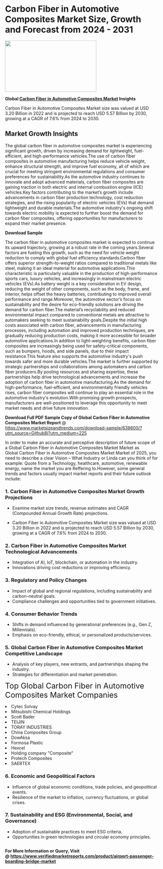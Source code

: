 <H1>Carbon Fiber in Automotive Composites Market Size, Growth and Forecast from 2024 - 2031</H1><img class="aligncenter size-medium wp-image-584254" src="https://thirdeyenews.in/wp-content/uploads/2024/09/Global-Market-Research-300x168.jpeg" alt="" width="300" height="168" /><p><strong>Global&nbsp;<a href="https://www.marketsizeandtrends.com/download-sample/638600/?utm_source=Github8j?utm_medium=225">Carbon Fiber in Automotive Composites Market</a> Insights</strong></p><p>Carbon Fiber in Automotive Composites Market size was valued at USD 3.20 Billion in 2022 and is projected to reach USD 5.57 Billion by 2030, growing at a CAGR of 7.6% from 2024 to 2030.</p><p><h2>Market Growth Insights</h2> <p>The global carbon fiber in automotive composites market is experiencing significant growth, driven by increasing demand for lightweight, fuel-efficient, and high-performance vehicles.The use of carbon fiber composites in automotive manufacturing helps reduce vehicle weight, enhance structural strength, and improve fuel economy, all of which are crucial for meeting stringent environmental regulations and consumer preferences for sustainability.As the automotive industry continues to innovate and adopt advanced materials, carbon fiber composites are gaining traction in both electric and internal combustion engine (ICE) vehicles.Key factors contributing to the market’s growth include advancements in carbon fiber production technology, cost reduction strategies, and the rising popularity of electric vehicles (EVs) that demand lightweight and durable materials.The automotive industry's ongoing shift towards electric mobility is expected to further boost the demand for carbon fiber composites, offering opportunities for manufacturers to expand their market presence.</p> <p><strong>Download Sample</strong></p> <p>The carbon fiber in automotive composites market is expected to continue its upward trajectory, growing at a robust rate in the coming years.Several factors are fueling this growth, such as the need for vehicle weight reduction to comply with global fuel efficiency standards.Carbon fiber offers superior strength-to-weight ratios compared to traditional metals like steel, making it an ideal material for automotive applications.This characteristic is particularly valuable in the production of high-performance sports cars, luxury vehicles, and increasingly in mainstream electric vehicles (EVs).As battery weight is a key consideration in EV design, reducing the weight of other components, such as the body, frame, and interior, helps offset the heavy batteries, contributing to improved overall performance and range.Moreover, the automotive sector’s focus on sustainability and the desire for eco-friendly solutions are driving the demand for carbon fiber.The material’s recyclability and reduced environmental impact compared to conventional metals are attractive to automakers seeking to meet sustainability goals.Despite the initial high costs associated with carbon fiber, advancements in manufacturing processes, including automation and improved production techniques, are gradually reducing production costs, making it more accessible for broader automotive applications.In addition to light-weighting benefits, carbon fiber composites are increasingly being used for safety-critical components, such as bumpers, hoods, and side panels, due to their impact resistance.This feature also supports the automotive industry's push towards safer and more durable vehicles.The market is further supported by strategic partnerships and collaborations among automakers and carbon fiber producers.By pooling resources and sharing expertise, these partnerships help drive technological advancements and increase the adoption of carbon fiber in automotive manufacturing.As the demand for high-performance, fuel-efficient, and environmentally friendly vehicles rises, carbon fiber composites will continue to play an essential role in the automotive industry's evolution.With promising growth prospects, manufacturers are well-positioned to leverage this opportunity to meet market needs and drive future innovation.<p><span class=""><strong>Download Full PDF Sample Copy of Global Carbon Fiber in Automotive Composites Market Report</strong> @ <a href="https://www.marketsizeandtrends.com/download-sample/638600/?utm_source=Github8j?utm_medium=225" target="_blank">https://www.marketsizeandtrends.com/download-sample/638600/?utm_source=Github8j?utm_medium=225</a></span></p><p>In order to make an accurate and perceptive description of future scope of a Global&nbsp;Carbon Fiber in Automotive Composites Market Market as Global&nbsp;Carbon Fiber in Automotive Composites Market Market of 2025, you need to describe a clear Vision &ndash; What Industry or Linda can you think of for example: Quote from a Technology, healthcare, automotive, renewable energy, name the market you are Reffering to.However, some general trends and factors usually impact market reports and their future outlook include:</p><h3>1.&nbsp;<strong>Carbon Fiber in Automotive Composites Market Growth Projections</strong></h3><ul><li>Examine market size trends, revenue estimates and CAGR (Compounded Annual Growth Rate) projections.</li><li><p>Carbon Fiber in Automotive Composites Market size was valued at USD 3.20 Billion in 2022 and is projected to reach USD 5.57 Billion by 2030, growing at a CAGR of 7.6% from 2024 to 2030.</p></li></ul><h3>2.&nbsp;<strong>Carbon Fiber in Automotive Composites Market Technological Advancements</strong></h3><ul><li>Integration of AI, IoT, blockchain, or automation in the industry.</li><li>Innovations driving cost reductions or improving efficiency.</li></ul><h3>3.&nbsp;<strong>Regulatory and Policy Changes</strong></h3><ul><li>Impact of global and regional regulations, including sustainability and carbon-neutral goals.</li><li>Compliance challenges and opportunities tied to government initiatives.</li></ul><h3>4.&nbsp;<strong>Consumer Behavior Trends</strong></h3><ul><li>Shifts in demand influenced by generational preferences (e.g., Gen Z, Millennials).</li><li>Emphasis on eco-friendly, ethical, or personalized products/services.</li></ul><h3>5.&nbsp;<strong>Global Carbon Fiber in Automotive Composites Market Competitive Landscape</strong></h3><ul><li>Analysis of key players, new entrants, and partnerships shaping the industry.</li><li>Strategies for differentiation and market penetration.</li></ul><p data-pm-slice="1 1 []"><span style="color: inherit; font-family: inherit; font-size: 25px;">Top Global Carbon Fiber in Automotive Composites Market Companies</span></p><div class="" data-test-id=""><p><li>Cytec Solvay</li><li> Mitsubishi Chemical Holdings</li><li> Scott Bader</li><li> TEIJIN</li><li> TORAY INDUSTRIES</li><li> China Composites Group</li><li> DowAksa</li><li> Formosa Plastic</li><li> Hexcel</li><li> Holding company "Composite"</li><li> Protech Composites</li><li> SAERTEX</li></p></div><h3>6.&nbsp;<strong>Economic and Geopolitical Factors</strong></h3><ul><li>Influence of global economic conditions, trade policies, and geopolitical events.</li><li>Resilience of the market to inflation, currency fluctuations, or global crises.</li></ul><h3>7.&nbsp;<strong>Sustainability and ESG (Environmental, Social, and Governance)</strong></h3><ul><li>Adoption of sustainable practices to meet ESG criteria.</li><li>Opportunities in green technologies and circular economy principles.</li></ul><h2><strong style="font-size: 14px;">For More Information or Query, Visit @&nbsp;</strong><a style="background-color: #ffffff; font-size: 14px;" href="https://www.marketsizeandtrends.com/report/carbon-fiber-in-automotive-composites-market/" target="_blank">https://www.verifiedmarketreports.com/product/airport-passenger-boarding-bridge-market</a></h2>